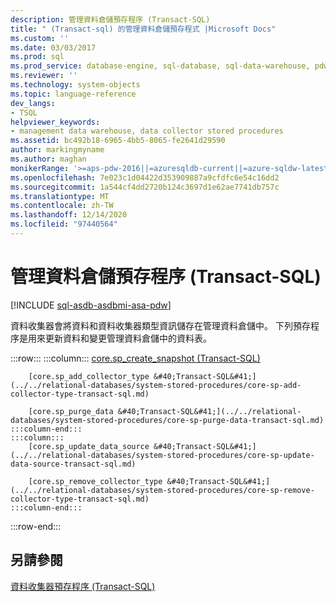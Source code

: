 ```yaml
---
description: 管理資料倉儲預存程序 (Transact-SQL)
title: " (Transact-sql) 的管理資料倉儲預存程式 |Microsoft Docs"
ms.custom: ''
ms.date: 03/03/2017
ms.prod: sql
ms.prod_service: database-engine, sql-database, sql-data-warehouse, pdw
ms.reviewer: ''
ms.technology: system-objects
ms.topic: language-reference
dev_langs:
- TSQL
helpviewer_keywords:
- management data warehouse, data collector stored procedures
ms.assetid: bc492b18-6965-4bb5-8065-fe2641d29590
author: markingmyname
ms.author: maghan
monikerRange: '>=aps-pdw-2016||=azuresqldb-current||=azure-sqldw-latest||>=sql-server-2016||>=sql-server-linux-2017||=azuresqldb-mi-current'
ms.openlocfilehash: 7e023c1d04422d353909887a9cfdfc6e54c16dd2
ms.sourcegitcommit: 1a544cf4dd2720b124c3697d1e62ae7741db757c
ms.translationtype: MT
ms.contentlocale: zh-TW
ms.lasthandoff: 12/14/2020
ms.locfileid: "97440564"
---
```

# <a name="management-data-warehouse-stored-procedures-transact-sql"></a>管理資料倉儲預存程序 (Transact-SQL)
[!INCLUDE [sql-asdb-asdbmi-asa-pdw](../../includes/applies-to-version/sql-asdb-asdbmi-asa-pdw.md)]

  資料收集器會將資料和資料收集器類型資訊儲存在管理資料倉儲中。 下列預存程序是用來更新資料和變更管理資料倉儲中的資料表。  

:::row:::
    :::column:::
        [core.sp_create_snapshot &#40;Transact-SQL&#41;](../../relational-databases/system-stored-procedures/core-sp-create-snapshot-transact-sql.md)

        [core.sp_add_collector_type &#40;Transact-SQL&#41;](../../relational-databases/system-stored-procedures/core-sp-add-collector-type-transact-sql.md)

        [core.sp_purge_data &#40;Transact-SQL&#41;](../../relational-databases/system-stored-procedures/core-sp-purge-data-transact-sql.md)
    :::column-end:::
    :::column:::
        [core.sp_update_data_source &#40;Transact-SQL&#41;](../../relational-databases/system-stored-procedures/core-sp-update-data-source-transact-sql.md)

        [core.sp_remove_collector_type &#40;Transact-SQL&#41;](../../relational-databases/system-stored-procedures/core-sp-remove-collector-type-transact-sql.md)
    :::column-end:::
:::row-end:::

## <a name="see-also"></a>另請參閱  
 [資料收集器預存程序 &#40;Transact-SQL&#41;](../../relational-databases/system-stored-procedures/data-collector-stored-procedures-transact-sql.md)  
  
  
